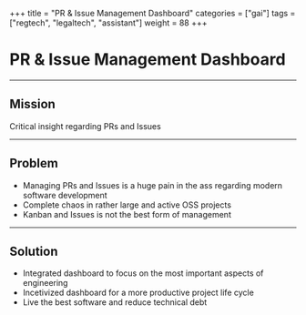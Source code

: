 +++
title = "PR & Issue Management Dashboard"
categories = ["gai"]
tags = ["regtech", "legaltech", "assistant"]
weight = 88
+++

# PR & Issue Management Dashboard

---

## Mission

Critical insight regarding PRs and Issues

---

## Problem

- Managing PRs and Issues is a huge pain in the ass regarding modern software development
- Complete chaos in rather large and active OSS projects
- Kanban and Issues is not the best form of management

---

## Solution

- Integrated dashboard to focus on the most important aspects of engineering
- Incetivized dashboard for a more productive project life cycle
- Live the best software and reduce technical debt
